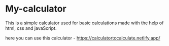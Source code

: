 # My-calculator
This is a simple calculator used for basic calculations made with the help of html, css and javaScript.

here you can use this calculator - https://calculatortocalculate.netlify.app/
